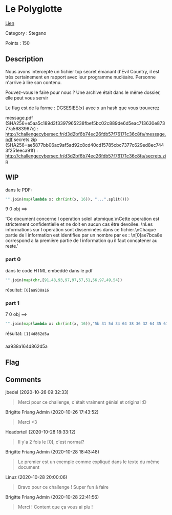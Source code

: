# Le Polyglotte

[Lien](https://ctf.challengecybersec.fr/7a144cdc500b28e80cf760d60aca2ed3/challenge-detail.php?chall=32)

Category : Stegano

Points : 150

## Description
Nous avons intercepté un fichier top secret émanant d'Evil Country, il est très certainement en rapport avec leur programme nucléaire. Personne n'arrive à lire son contenu.

Pouvez-vous le faire pour nous ? Une archive était dans le même dossier, elle peut vous servir

Le flag est de la forme : DGSESIEE{x} avec x un hash que vous trouverez

message.pdf (SHA256=e5aa5c189d3f3397965238fbef5bc02c889de6d5eac713630e87377a5683967c) : http://challengecybersec.fr/d3d2bf6b74ec26fdb57f76171c36c8fa/message.pdf
secrets.zip (SHA256=ae5877bb06ac9af5ad92c8cd40cd15785cbc7377c629ed8ec7443f251eeca91f) : http://challengecybersec.fr/d3d2bf6b74ec26fdb57f76171c36c8fa/secrets.zip


## WIP

dans le PDF:

```py
"".join(map(lambda x: chr(int(x, 16)), "...".split()))
```

9 0 obj ==>

'Ce document concerne l operation soleil atomique.\nCette operation est strictement confidentielle et ne doit en aucun cas être devoilee. \nLes informations sur l operation sont disseminées dans ce fichier.\nChaque partie de l information est identifiee par un nombre par ex : \n[0]ae7bca8e correspond a la première partie de l information qu il faut concatener au reste.'


### part 0

dans le code HTML embeddé dans le pdf

```py
"".join(map(chr,[91,48,93,97,97,57,51,56,97,49,54])
```
résultat: `[0]aa938a16`

### part 1

7 0 obj ==>
```py
"".join(map(lambda x: chr(int(x, 16)),"5b 31 5d 34 64 38 36 32 64 35 61".split()))
```
résultat: `[1]4d862d5a`

###

aa938a164d862d5a

## Flag


## Comments

jbedel (2020-10-26 09:32:33)
>Merci pour ce challenge, c'était vraiment génial et original :D

Brigitte Friang Admin (2020-10-26 17:43:52)
>Merci <3

Headorteil (2020-10-28 18:33:12)
>Il y'a 2 fois le [0], c'est normal?

Brigitte Friang Admin (2020-10-28 18:43:48)
>Le premier est un exemple comme expliqué dans le texte du même document

Linuz (2020-10-28 20:00:06)
>Bravo pour ce challenge ! Super fun à faire

Brigitte Friang Admin (2020-10-28 22:41:56)
>Merci ! Content que ça vous ai plu !
